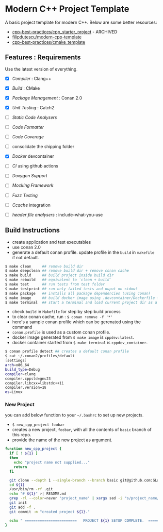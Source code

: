# Modern C++ Project Template

A basic project template for modern C++. Below are some better resources:

- [cpp-best-practices/cpp_starter_project](https://github.com/cpp-best-practices/cpp_starter_project) - ARCHIVED
- [filipdutescu/modern-cpp-template](https://github.com/filipdutescu/modern-cpp-template)
- [cpp-best-practices/cmake_template](https://github.com/cpp-best-practices/cmake_template)

## Features : Requirements

Use the latest version of everything.

- [x] *Compiler*                                      : Clang++
- [x] *Build*                                         : CMake
- [x] *Package Management*                            : Conan 2.0
- [x] *Unit Testing*                                  : Catch2
- [ ] *Static Code Analysers*
- [ ] *Code Formatter*
- [ ] *Code Coverage*
- [ ] consolidate the shipping folder
- [x] *Docker* devcontainer
- [ ] *CI* using github actions
- [ ] *Doxygen Support*
- [ ] *Mocking Framework*
- [ ] *Fuzz Testing*
- [ ] *Ccache* integration
- [ ] *header file analysers*                         : include-what-you-use


## Build Instructions

- create application and test executables
- use conan 2.0
- generate a default conan profile. update profile in the `build` in `makefile` if not default.

```bash
$ make clean     ## remove build dir
$ make deepclean ## remove build dir + remove conan cache
$ make build     ## build project inside build dir
$ make rebuild   ## equivalent to `clean + build`
$ make test      ## run tests from test folder
$ make testprint ## run only failed tests and ouput on stdout
$ make package   ## installs all package dependencies (using conan)
$ make image     ## build docker image using .devcontainer/Dockerfile for dev
$ make terminal  ## start a terminal and load current project dir as a volume
```

- check `build` in `Makefile`  for step by step build process
- to clear conan cache, run : `$ conan remove -f '*'`
- here's a sample conan profile which can be gerenated using the command
- `conan.profile` is used as a custom conan profile.
- docker image generated from `$ make image` is `cppdev:latest`.
- docker container started from `$ make terminal` is `cppdev_container`.

``` bash
$ conan profile detect ## creates a default conan profile
$ cat ~/.conan2/profiles/default
[settings]
arch=x86_64
build_type=Debug
compiler=clang
compiler.cppstd=gnu23
compiler.libcxx=libstdc++11
compiler.version=18
os=Linux
```


### New Project

you can add below function to your `~/.bashrc` to set up new projects.

- `$ new_cpp_project foobar`
- creates a new project, `foobar`, with all the contents of `basic` branch of this repo.
- provide the name of the new project as argument.

```bash
function new_cpp_project {
  if [ ! ${1} ]
  then
    echo "project name not supplied..."
    return
  fi

  git clone --depth 1 --single-branch --branch basic git@github.com:GLaDOS-418/cpp-project-template.git ${1}
  cd ${1}
  /usr/bin/rm -rf .git
  echo "# ${1}" >| README.md
  grep -rl --color=never 'project_name' | xargs sed -i "s/project_name/${1}/g"
  git init
  git add -f .
  git commit -m "created project ${1}."

  echo " ========================   PROJECT ${1} SETUP COMPLETE.  ======================== "
}
```
